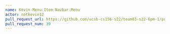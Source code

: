 ```yaml
---
name: Kevin-Menu-Item-Navbar-Menu
actor: notkevin12
pull_request_url: https://github.com/ucsb-cs156-s22/team03-s22-6pm-1/pull/39
pull_request_num: 39
---
```

